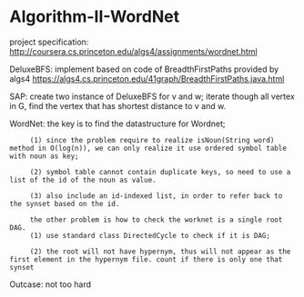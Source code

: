 # Algorithm-II-WordNet
project specification: http://coursera.cs.princeton.edu/algs4/assignments/wordnet.html

DeluxeBFS: implement based on code of BreadthFirstPaths provided by algs4
           https://algs4.cs.princeton.edu/41graph/BreadthFirstPaths.java.html
           
SAP: create two instance of DeluxeBFS for v and w; iterate though all vertex in G, find the vertex that has shortest distance to v and w.

WordNet: the key is to find the datastructure for Wordnet;

         (1) since the problem require to realize isNoun(String word) method in O(log(n)), we can only realize it use ordered symbol table with noun as key;
         
         (2) symbol table cannot contain duplicate keys, so need to use a list of the id of the noun as value. 
         
         (3) also include an id-indexed list, in order to refer back to the synset based on the id.
         
         the other problem is how to check the worknet is a single root DAG.
         (1) use standard class DirectedCycle to check if it is DAG;
         
         (2) the root will not have hypernym, thus will not appear as the first element in the hypernym file. count if there is only one that synset
         
Outcase: not too hard
 
